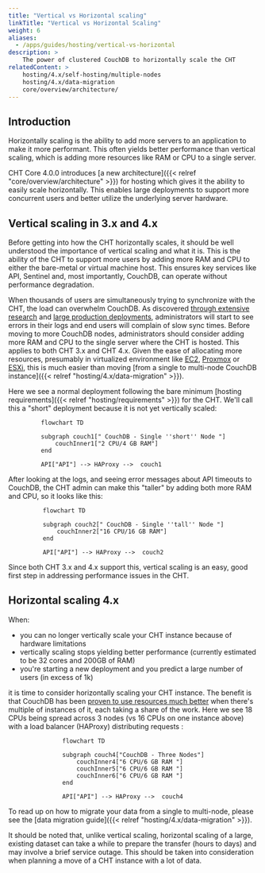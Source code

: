 ```yaml
---
title: "Vertical vs Horizontal scaling"
linkTitle: "Vertical vs Horizontal Scaling"
weight: 6
aliases:  
  - /apps/guides/hosting/vertical-vs-horizontal
description: >
    The power of clustered CouchDB to horizontally scale the CHT  
relatedContent: >  
    hosting/4.x/self-hosting/multiple-nodes
    hosting/4.x/data-migration
    core/overview/architecture/
---
```


## Introduction

Horizontally scaling is the ability to add more servers to an application to make it more performant.  This often yields better performance than vertical scaling, which is adding more resources like RAM or CPU to a single server.

CHT Core 4.0.0 introduces [a new architecture]({{< relref "core/overview/architecture" >}}) for hosting which gives it the ability to easily scale horizontally.  This enables large deployments to support more concurrent users and better utilize the underlying server hardware.

## Vertical scaling in 3.x and 4.x

Before getting into how the CHT horizontally scales, it should be well understood the importance of vertical scaling and what it is.  This is the ability of the CHT to support more users by adding more RAM and CPU to either the bare-metal or virtual machine host. This ensures key services like API, Sentinel and, most importantly, CouchDB, can operate without performance degradation. 

When thousands of users are simultaneously trying to synchronize with the CHT, the load can overwhelm CouchDB. As discovered [through extensive research](https://forum.communityhealthtoolkit.org/t/how-we-tested-scalability-of-cht-infrastructure/1532) and [large production deployments](https://github.com/medic/cht-core/issues/8324#issuecomment-1691411542), administrators will start to see errors in their logs and end users will complain of slow sync times.  Before moving to more CouchDB nodes, administrators should consider adding more RAM and CPU to the single server where the CHT is hosted. This applies to both CHT 3.x and CHT 4.x. Given the ease of allocating more resources, presumably in virtualized environment like [EC2](https://aws.amazon.com/ec2/), [Proxmox](https://www.vmware.com/content/vmware/vmware-published-sites/us/products/esxi-and-esx.html.html) or [ESXi](https://www.vmware.com/content/vmware/vmware-published-sites/us/products/esxi-and-esx.html.html), this is much easier than moving [from a single to multi-node CouchDB instance]({{< relref "hosting/4.x/data-migration" >}}).

Here we see a normal deployment following the bare minimum [hosting requirements]({{< relref "hosting/requirements" >}}) for the CHT.  We'll call this a "short" deployment because it is not yet vertically scaled:

```mermaid
flowchart TD

subgraph couch1[" CouchDB - Single ''short'' Node "]
    couchInner1["2 CPU/4 GB RAM"]
end

API["API"] --> HAProxy -->  couch1
```

After looking at the logs, and seeing error messages about API timeouts to CouchDB, the CHT admin can make this "taller" by adding both more RAM and CPU, so it looks like this:

```mermaid
flowchart TD

subgraph couch2[" CouchDB - Single ''tall'' Node "]
    couchInner2["16 CPU/16 GB RAM"]
end

API["API"] --> HAProxy -->  couch2
```

Since both CHT 3.x and 4.x support this, vertical scaling is an easy, good first step in addressing performance issues in the CHT. 

## Horizontal scaling 4.x

When:

* you can no longer vertically scale your CHT instance because of hardware limitations
* vertically scaling stops yielding better performance (currently estimated to be 32 cores and 200GB of RAM)
* you're starting a new deployment and you predict a large number of users (in excess of 1k)

it is time to consider horizontally scaling your CHT instance.  The benefit is that CouchDB has been [proven to use resources much better](https://forum.communityhealthtoolkit.org/t/how-we-tested-scalability-of-cht-infrastructure/1532) when there's multiple of instances of it, each taking a share of the work.  Here we see 18 CPUs being spread across 3 nodes (vs 16 CPUs on one instance above) with a load balancer (HAProxy) distributing requests :

```mermaid
flowchart TD

subgraph couch4["CouchDB - Three Nodes"]
    couchInner4["6 CPU/6 GB RAM "]
    couchInner5["6 CPU/6 GB RAM "]
    couchInner6["6 CPU/6 GB RAM "]
end

API["API"] --> HAProxy -->  couch4
```

To read up on how to migrate your data from a single to multi-node, please see the  [data migration guide]({{< relref "hosting/4.x/data-migration" >}}).

It should be noted that, unlike vertical scaling, horizontal scaling of a large, existing dataset can take a while to prepare the transfer (hours to days) and may involve a brief service outage. This should be taken into consideration when planning a move of a CHT instance with a lot of data.

<style>
svg g .nodes #flowchart-couchInner2-21 .label div {
    padding: 30px 0 30px 0;
}
svg g div  .nodeLabel  {
    padding: 0 10px 0 10px;
}
.mermaid  {
    justify-content: center;
    align-items: center;
    display: flex;
}
</style>
